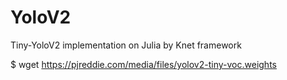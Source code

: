 # YoloV2
Tiny-YoloV2 implementation on Julia by Knet framework

$ wget https://pjreddie.com/media/files/yolov2-tiny-voc.weights
